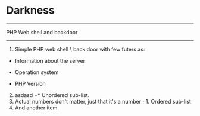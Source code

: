 # Darkness
***
PHP Web shell and backdoor
***

1. Simple PHP web shell \ back door with few futers as:
* Information about the server
- Operation system
+ PHP Version
2. asdasd
⋅⋅* Unordered sub-list. 
1. Actual numbers don't matter, just that it's a number
⋅⋅1. Ordered sub-list
4. And another item.


